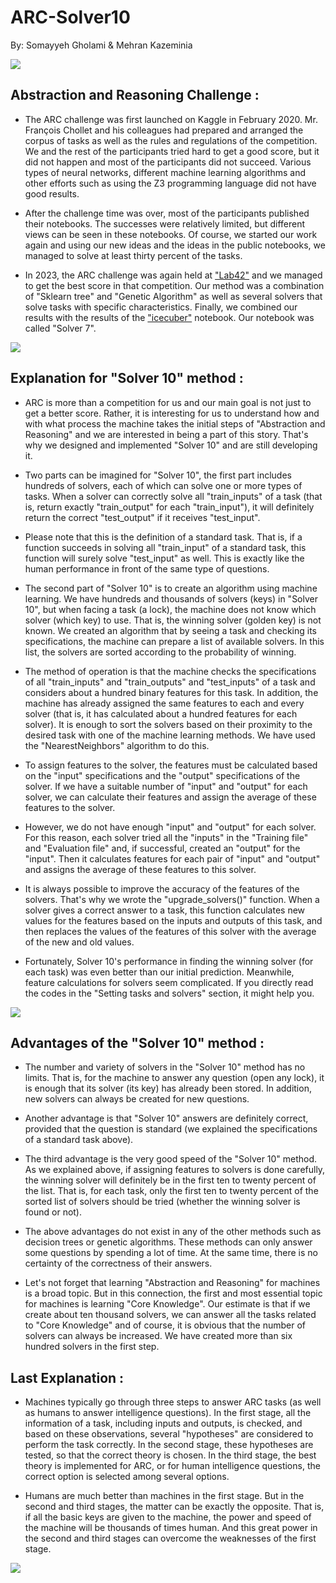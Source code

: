 # ARC-Solver10
By: Somayyeh Gholami & Mehran Kazeminia

<div>
    <img src='https://cdn-images-1.medium.com/max/1000/1*7s_cV4TLZ1L31MJNj2Rk5w.png'> 
</div>

## Abstraction and Reasoning Challenge :

- The ARC challenge was first launched on Kaggle in February 2020. Mr. François Chollet and his colleagues had prepared and arranged the corpus of tasks as well as the rules and regulations of the competition. We and the rest of the participants tried hard to get a good score, but it did not happen and most of the participants did not succeed. Various types of neural networks, different machine learning algorithms and other efforts such as using the Z3 programming language did not have good results.

- After the challenge time was over, most of the participants published their notebooks. The successes were relatively limited, but different views can be seen in these notebooks. Of course, we started our work again and using our new ideas and the ideas in the public notebooks, we managed to solve at least thirty percent of the tasks.

- In 2023, the ARC challenge was again held at ["Lab42"](https://lab42.global/) and we managed to get the best score in that competition. Our method was a combination of "Sklearn tree" and "Genetic Algorithm" as well as several solvers that solve tasks with specific characteristics. Finally, we combined our results with the results of the ["icecuber"](https://www.kaggle.com/code/icecuber/arc-1st-place-solution) notebook. Our notebook was called "Solver 7".

<div>
    <img src='https://cdn-images-1.medium.com/max/1000/1*P6RH0HLuzKFw4DAGxIVdEw.png'> 
</div>

## Explanation for "Solver 10" method :

- ARC is more than a competition for us and our main goal is not just to get a better score. Rather, it is interesting for us to understand how and with what process the machine takes the initial steps of "Abstraction and Reasoning" and we are interested in being a part of this story. That's why we designed and implemented "Solver 10" and are still developing it.

- Two parts can be imagined for "Solver 10", the first part includes hundreds of solvers, each of which can solve one or more types of tasks. When a solver can correctly solve all "train_inputs" of a task (that is, return exactly "train_output" for each "train_input"), it will definitely return the correct "test_output" if it receives "test_input".

- Please note that this is the definition of a standard task. That is, if a function succeeds in solving all "train_input" of a standard task, this function will surely solve "test_input" as well. This is exactly like the human performance in front of the same type of questions.

- The second part of "Solver 10" is to create an algorithm using machine learning. We have hundreds and thousands of solvers (keys) in "Solver 10", but when facing a task (a lock), the machine does not know which solver (which key) to use. That is, the winning solver (golden key) is not known. We created an algorithm that by seeing a task and checking its specifications, the machine can prepare a list of available solvers. In this list, the solvers are sorted according to the probability of winning.

- The method of operation is that the machine checks the specifications of all "train_inputs" and "train_outputs" and "test_inputs" of a task and considers about a hundred binary features for this task. In addition, the machine has already assigned the same features to each and every solver (that is, it has calculated about a hundred features for each solver). It is enough to sort the solvers based on their proximity to the desired task with one of the machine learning methods. We have used the "NearestNeighbors" algorithm to do this.

- To assign features to the solver, the features must be calculated based on the "input" specifications and the "output" specifications of the solver. If we have a suitable number of "input" and "output" for each solver, we can calculate their features and assign the average of these features to the solver.

- However, we do not have enough "input" and "output" for each solver. For this reason, each solver tried all the "inputs" in the "Training file" and "Evaluation file" and, if successful, created an "output" for the "input". Then it calculates features for each pair of "input" and "output" and assigns the average of these features to this solver.

- It is always possible to improve the accuracy of the features of the solvers. That's why we wrote the "upgrade_solvers()" function. When a solver gives a correct answer to a task, this function calculates new values for the features based on the inputs and outputs of this task, and then replaces the values of the features of this solver with the average of the new and old values.

- Fortunately, Solver 10's performance in finding the winning solver (for each task) was even better than our initial prediction. Meanwhile, feature calculations for solvers seem complicated. If you directly read the codes in the "Setting tasks and solvers" section, it might help you.

<div>
    <img src='https://cdn-images-1.medium.com/max/1000/1*xD5fbm-EzmLYKld3v8Z8OA.png'> 
</div>

## Advantages of the "Solver 10" method :

- The number and variety of solvers in the "Solver 10" method has no limits. That is, for the machine to answer any question (open any lock), it is enough that its solver (its key) has already been stored. In addition, new solvers can always be created for new questions.

- Another advantage is that "Solver 10" answers are definitely correct, provided that the question is standard (we explained the specifications of a standard task above).

- The third advantage is the very good speed of the "Solver 10" method. As we explained above, if assigning features to solvers is done carefully, the winning solver will definitely be in the first ten to twenty percent of the list. That is, for each task, only the first ten to twenty percent of the sorted list of solvers should be tried (whether the winning solver is found or not).

- The above advantages do not exist in any of the other methods such as decision trees or genetic algorithms. These methods can only answer some questions by spending a lot of time. At the same time, there is no certainty of the correctness of their answers.

- Let's not forget that learning "Abstraction and Reasoning" for machines is a broad topic. But in this connection, the first and most essential topic for machines is learning "Core Knowledge". Our estimate is that if we create about ten thousand solvers, we can answer all the tasks related to "Core Knowledge" and of course, it is obvious that the number of solvers can always be increased. We have created more than six hundred solvers in the first step.

## Last Explanation : 

- Machines typically go through three steps to answer ARC tasks (as well as humans to answer intelligence questions). In the first stage, all the information of a task, including inputs and outputs, is checked, and based on these observations, several "hypotheses" are considered to perform the task correctly. In the second stage, these hypotheses are tested, so that the correct theory is chosen. In the third stage, the best theory is implemented for ARC, or for human intelligence questions, the correct option is selected among several options.

- Humans are much better than machines in the first stage. But in the second and third stages, the matter can be exactly the opposite. That is, if all the basic keys are given to the machine, the power and speed of the machine will be thousands of times human. And this great power in the second and third stages can overcome the weaknesses of the first stage.

<div>
    <img src='https://cdn-images-1.medium.com/max/1000/1*sTs6-BqCyASkok3v88YADg.png'> 
</div>


